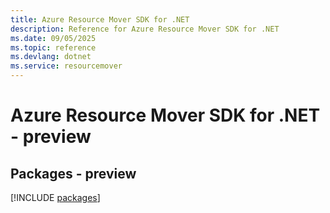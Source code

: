 ```yaml
---
title: Azure Resource Mover SDK for .NET
description: Reference for Azure Resource Mover SDK for .NET
ms.date: 09/05/2025
ms.topic: reference
ms.devlang: dotnet
ms.service: resourcemover
---
```

# Azure Resource Mover SDK for .NET - preview
## Packages - preview
[!INCLUDE [packages](resource-mover-index.md)]